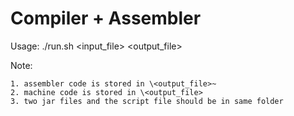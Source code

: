 Compiler + Assembler
=====================================
Usage: ./run.sh \<input_file> \<output_file>

Note: 
	
	1. assembler code is stored in \<output_file>~
	2. machine code is stored in \<output_file>
	3. two jar files and the script file should be in same folder
